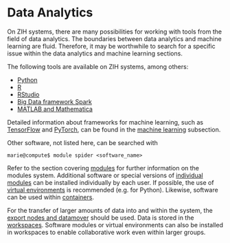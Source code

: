 # Data Analytics

On ZIH systems, there are many possibilities for working with tools from the field of data
analytics. The boundaries between data analytics and machine learning are fluid.
Therefore, it may be worthwhile to search for a specific issue within the data analytics and
machine learning sections.

The following tools are available on ZIH systems, among others:

* [Python](data_analytics_with_python.md)
* [R](data_analytics_with_r.md)
* [RStudio](data_analytics_with_rstudio.md)
* [Big Data framework Spark](big_data_frameworks.md)
* [MATLAB and Mathematica](mathematics.md)

Detailed information about frameworks for machine learning, such as [TensorFlow](tensorflow.md)
and [PyTorch](pytorch.md), can be found in the [machine learning](machine_learning.md) subsection.

Other software, not listed here, can be searched with

```console
marie@compute$ module spider <software_name>
```

Refer to the section covering [modules](modules.md) for further information on the modules system.
Additional software or special versions of [individual modules](custom_easy_build_environment.md)
can be installed individually by each user. If possible, the use of
[virtual environments](python_virtual_environments.md) is
recommended (e.g. for Python). Likewise, software can be used within [containers](containers.md).

For the transfer of larger amounts of data into and within the system, the
[export nodes and datamover](../data_transfer/overview.md) should be used.
Data is stored in the [workspaces](../data_lifecycle/workspaces.md).
Software modules or virtual environments can also be installed in workspaces to enable
collaborative work even within larger groups.
<!--General recommendations for setting up workflows can be found in the experiments section.-->
